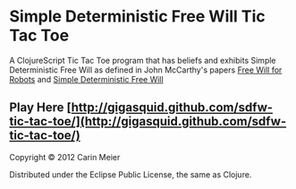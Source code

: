 # Simple Deterministic Free Will Tic Tac Toe

A ClojureScript Tic Tac Toe program that
has beliefs and exhibits Simple Deterministic Free Will
as defined in John McCarthy's papers 
[Free Will for Robots](http://www-formal.stanford.edu/jmc/freewill/freewill.html)
and [Simple Deterministic Free Will](http://www-formal.stanford.edu/jmc/freewill2/freewill2.html)


## Play Here [http://gigasquid.github.com/sdfw-tic-tac-toe/](http://gigasquid.github.com/sdfw-tic-tac-toe/)

Copyright © 2012 Carin Meier

Distributed under the Eclipse Public License, the same as Clojure.

